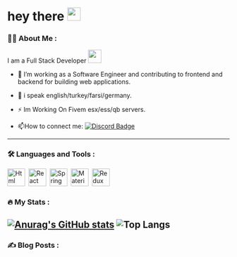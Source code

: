 </a>
</div>
<h1>
   hey there
  <img src="https://media.giphy.com/media/hvRJCLFzcasrR4ia7z/giphy.gif" width="30px"/>
</h1>

### :woman_technologist: About Me :
I am a Full Stack Developer <img src="https://media.giphy.com/media/WUlplcMpOCEmTGBtBW/giphy.gif" width="30">
- :telescope: I’m working as a Software Engineer and contributing to frontend and backend for building web applications.

- :seedling: i speak english/turkey/farsi/germany.

- :zap: Im Working On Fivem esx/ess/qb servers.

- :mailbox:How to connect me: [![Discord Badge](https://img.shields.io/badge/-discord-blue?style=flat&logo=discord&logoColor=white)](https://discord.gg/hCYQGU2Zt4)
---

### :hammer_and_wrench: Languages and Tools :

<div>
  <img src="https://th.bing.com/th/id/R.d914d51a88a57405aa2e92d6e039d559?rik=T9ClXP7Vn6dN1g&pid=ImgRaw&r=0" title="Html" alt="Html" width="40" height="40"/>&nbsp;
  <img src="https://th.bing.com/th/id/R.fad3a57446df8e28f19fd56a65e50baa?rik=DQ66uBnzr2tWlA&pid=ImgRaw&r=0" title="React" alt="React" width="40" height="40"/>&nbsp;
  <img src="https://th.bing.com/th/id/R.6679777ee798566d3852fe589dea1517?rik=BWhHWXsPUKJyMw&riu=http%3a%2f%2fthatneedle.com%2fimg%2fpython_logo.png&ehk=TwwpkmVpS403ycLKQsENchYCUo1I6FM6HgwEKHvJI%2fU%3d&risl=&pid=ImgRaw&r=0" title="Spring" alt="Spring" width="40" height="40"/>&nbsp;
  <img src="https://th.bing.com/th/id/R.b84998c3873218ccad17a3dce959ae39?rik=LFgM2txNiFwy7A&riu=http%3a%2f%2fsqlbackupandftp.com%2fblog%2fwp-content%2fuploads%2f2015%2f01%2fmysql-logo_2800x2800_pixels1.png&ehk=nBPoTAB5G8HRtK%2f7O9e7uMMM%2fchy1XZ01UocW71SS48%3d&risl=&pid=ImgRaw&r=0" title="Material UI" alt="Material UI" width="40" height="40"/>&nbsp;
  <img src="https://seeklogo.com/images/V/visual-studio-code-logo-449D71944F-seeklogo.com.png" title="Redux" alt="Redux " width="40" height="40"/>&nbsp;
</div>

### :fire: My Stats :
[![Anurag's GitHub stats](https://github-readme-stats.vercel.app/api?username=LegenderyAhmad)](https://github.com/anuraghazra/github-readme-stats)
![Top Langs](https://github-readme-stats.vercel.app/api/top-langs/?username=anuraghazra&exclude_repo=github-readme-stats,anuraghazra.github.io)
---


### :writing_hand: Blog Posts :
<!-- BLOG-POST-LIST:START -->
<!-- BLOG-POST-LIST:END -->
